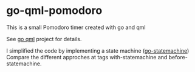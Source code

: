 go-qml-pomodoro
===============

This is a small Pomodoro timer created with go and qml

See [go qml][1] project for details.

I simplified the code by implementing a state machine ([go-statemachine][2])
Compare the different approches at tags with-statemachine and before-statemachine.

[1]: http://godoc.org/gopkg.in/qml.v1
[2]: https://github.com/thinkrapido/go-statemachine